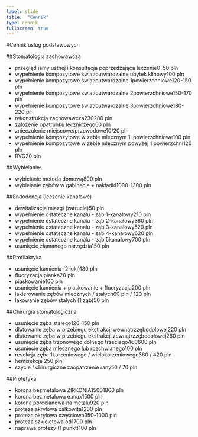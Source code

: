```yaml
---
label: slide
title:  "Cennik"
type: cennik
fullscreen: true
---
```

#<span>Cennik usług podstawowych</span>

##Stomatologia zachowawcza

* <span>przegląd jamy ustnej i konsultacja poprzedzająca leczenie</span><span>0–50 pln</span>
* <span>wypełnienie kompozytowe światłoutwardzalne ubytek klinowy</span><span>100 pln</span>
* <span>wypełnienie kompozytowe światłoutwardzalne 1­powierzchniowe</span><span>120-150 pln</span>
* <span>wypełnienie kompozytowe światłoutwardzalne 2­powierzchniowe</span><span>150-170 pln</span>
* <span>wypełnienie kompozytowe światłoutwardzalne 3­powierzchniowe</span><span>180-220 pln</span>
* <span>rekonstrukcja zachowawcza</span><span>230­280 pln</span>
* <span>założenie opatrunku leczniczego</span><span>60 pln</span>
* <span>znieczulenie miejscowe/przewodowe</span><span>10/20 pln</span>
* <span>wypełnienie kompozytowe w zębie mlecznym 1 ­ powierzchniowe</span><span>100 pln</span>
* <span>wypełnienie kompozytowe w zębie mlecznym powyżej 1 powierzchni</span><span>120 pln</span>
* <span>RVG</span><span>20 pln</span>

##Wybielanie:

* <span>wybielanie metodą domową</span><span>800 pln</span>
* <span>wybielanie zębów w gabinecie + nakładki</span><span>1000-1300 pln</span>

##Endodoncja (leczenie kanałowe)

* <span>dewitalizacja miazgi (zatrucie)</span><span>50 pln</span>
* <span>wypełnienie ostateczne kanału - ząb 1-kanałowy</span><span>210 pln</span>
* <span>wypełnienie ostateczne kanału - ząb 2-kanałowy</span><span>360 pln</span>
* <span>wypełnienie ostateczne kanału - ząb 3-kanałowy</span><span>520 pln</span>
* <span>wypełnienie ostateczne kanału - ząb 4-kanałowy</span><span>620 pln</span>
* <span>wypełnienie ostateczne kanału - ząb 5­kanałowy</span><span>700 pln</span>
* <span>usunięcie złamanego narzędzia</span><span>150 pln</span>

##Profilaktyka

* <span>usunięcie kamienia (2 łuki)</span><span>180 pln</span>
* <span>fluoryzacja pianką</span><span>20 pln</span>
* <span>piaskowanie</span><span>100 pln</span>
* <span>usunięcie kamienia + piaskowanie + fluoryzacja</span><span>200 pln</span>
* <span>lakierowanie zębów mlecznych / stałych</span><span>60 pln / 120 pln</span>
* <span>lakowanie zębów stałych (1 ząb)</span><span>50 pln</span>

##Chirurgia stomatologiczna

* <span>usunięcie zęba stałego</span><span>120-150 pln</span>
* <span>dłutowanie zęba w przebiegu ekstrakcji wewnątrzzębodołowej</span><span>220 pln</span>
* <span>dłutowanie zęba w przebiegu ekstrakcji zewnątrzzębodołowej</span><span>260 pln</span>
* <span>usunięcie zęba trzonowego dolnego trzeciego</span><span>460­600 pln</span>
* <span>usuniecie zęba mlecznego lub rozchwianego</span><span>100 pln</span>
* <span>resekcja zęba 1­korzeniowego / wielokorzeniowego</span><span>360 / 420 pln</span>
* <span>hemisekcja 250 pln</span>
* <span>szycie / chirurgiczne zaopatrzenie rany</span><span>50 / 70 pln</span>

##Protetyka

* <span>korona bezmetalowa ZIRKONIA</span><span>1500­1800 pln</span>
* <span>korona bezmetalowa e.max</span><span>1500 pln</span>
* <span>korona porcelanowa na metalu</span><span>920 pln</span>
* <span>proteza akrylowa całkowita</span><span>1200 pln</span>
* <span>proteza akrylowa częściowa</span><span>350-1000 pln</span>
* <span>proteza szkieletowa od</span><span>1700 pln</span>
* <span>naprawa protezy (1 punkt)</span><span>100 pln</span>